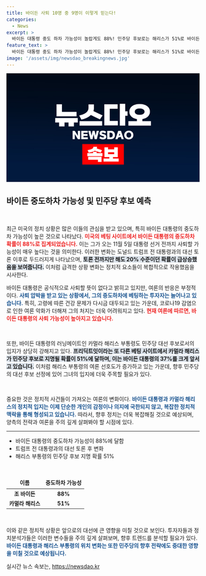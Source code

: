 ```yaml
---
title: 바이든 사퇴 10명 중 9명이 이렇게 믿는다!
categories:
  - News
excerpt: >
  바이든 대통령 중도 하차 가능성이 놀랍게도 88%! 민주당 후보로는 해리스가 51%로 바이든을 크게 앞서며, 미국 정치의 판도가 흔들리고 있습니다. 클릭해서 진짜 이유를 알아보세요!
feature_text: >
  바이든 대통령 중도 하차 가능성이 놀랍게도 88%! 민주당 후보로는 해리스가 51%로 바이든을 크게 앞서며, 미국 정치의 판도가 흔들리고 있습니다. 클릭해서 진짜 이유를 알아보세요!
image: '/assets/img/newsdao_breakingnews.jpg'
---
```


<p><img src="/assets/img/newsdao_breakingnews.jpg" alt="ranknews 속보" /></p>

<h2 data-ke-size="size26">바이든 중도하차 가능성 및 민주당 후보 예측</h2>

<p data-ke-size="size16">&nbsp;</p>

<p>최근 미국의 정치 상황은 많은 이들의 관심을 받고 있으며, 특히 바이든 대통령의 중도하차 가능성이 높은 것으로 나타났다. <b><span style="color: #ee2323;">미국의 베팅 사이트에서 바이든 대통령의 중도하차 확률이 88%로 집계되었습니다.</span></b> 이는 그가 오는 11월 5일 대통령 선거 전까지 사퇴할 가능성이 매우 높다는 것을 의미한다. 이러한 변화는 도널드 트럼프 전 대통령과의 대선 토론 이후로 두드러지게 나타났으며, <b><span style="background-color: #21538527;">토론 전까지만 해도 20% 수준이던 확률이 급상승했음을 보여줍니다.</span></b> 이처럼 급격한 상황 변화는 정치적 요소들이 복합적으로 작용했음을 시사한다.</p>

<p>바이든 대통령은 공식적으로 사퇴할 뜻이 없다고 밝히고 있지만, 여론의 반응은 부정적이다. <b><span style="color: #1a5490;">사퇴 압박을 받고 있는 상황에서, 그의 중도하차에 베팅하는 투자자는 늘어나고 있습니다.</span></b> 특히, 고령에 따른 건강 문제가 다시금 대두되고 있는 가운데, 코로나19 감염으로 인한 여론 악화가 더해져 그의 처지는 더욱 어려워지고 있다. <b><span style="color: #ee2323;">현재 여론에 따르면, 바이든 대통령의 사퇴 가능성이 높아지고 있습니다.</span></b> </p>

<p data-ke-size="size16">&nbsp;</p>

<p>또한, 바이든 대통령의 러닝메이트인 카멀라 해리스 부통령도 민주당 대선 후보로서의 입지가 상당히 강해지고 있다. <b><span style="background-color: #21538527;">프리딕트잇이라는 또 다른 베팅 사이트에서 카멀라 해리스가 민주당 후보로 지명될 확률이 51%에 달하며, 이는 바이든 대통령의 37%를 크게 앞서고 있습니다.</span></b> 이처럼 해리스 부통령의 여론 선호도가 증가하고 있는 가운데, 향후 민주당의 대선 후보 선정에 있어 그녀의 입지에 더욱 주목할 필요가 있다.</p>

<p data-ke-size="size16">&nbsp;</p>

<p>중요한 것은 정치적 사건들이 가져오는 여론의 변화이다. <b><span style="color: #1a5490;">바이든 대통령과 카멀라 해리스의 정치적 입지는 이제 단순한 개인의 감정이나 의지에 국한되지 않고, 복잡한 정치적 맥락을 통해 형성되고 있습니다.</span></b> 따라서, 향후 정치는 더욱 복잡해질 것으로 예상되며, 양측의 전략과 여론을 주의 깊게 살펴봐야 할 시점에 있다. </p>

<hr>

<ul>
    <li>바이든 대통령의 중도하차 가능성이 88%에 달함</li>
    <li>트럼프 전 대통령과의 대선 토론 후 변화</li>
    <li>해리스 부통령의 민주당 후보 지명 확률 51%</li>
</ul>

<p data-ke-size="size16">&nbsp;</p>

<p><Table>
  <thead>
    <tr>
      <td style="text-align: center; height: 25px;"><b>이름</b></td>
      <td style="text-align: center; height: 25px;"><b>중도하차 가능성</b></td>
    </tr>
  </thead>
  <tbody>
    <tr>
      <td style="text-align: center; height: 17px;"><b>조 바이든</b></td>
      <td style="text-align: center; height: 17px;"><b>88%</b></td>
    </tr>
    <tr>
      <td style="text-align: center; height: 17px;"><b>카멀라 해리스</b></td>
      <td style="text-align: center; height: 17px;"><b>51%</b></td>
    </tr>
  </tbody>
</table></p>

<p data-ke-size="size16">&nbsp;</p>

<p>이와 같은 정치적 상황은 앞으로의 대선에 큰 영향을 미칠 것으로 보인다. 투자자들과 정치분석가들은 이러한 변수들을 주의 깊게 살펴보며, 향후 트렌드를 분석할 필요가 있다. <b><span style="color: #1a5490;">바이든 대통령과 해리스 부통령의 위치 변화는 또한 민주당의 향후 전략에도 중대한 영향을 미칠 것으로 예상됩니다.</span></b></p>
실시간 뉴스 속보는, <a href="https://newsdao.kr" rel="dofollow">https://newsdao.kr</a>


